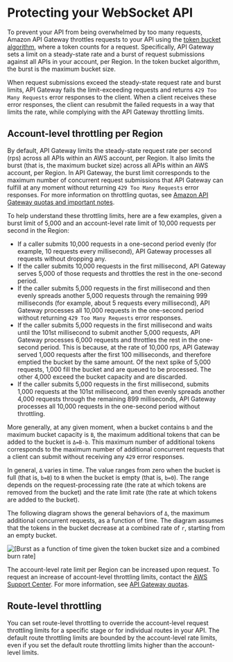 # Protecting your WebSocket API<a name="websocket-api-protect"></a>

 To prevent your API from being overwhelmed by too many requests, Amazon API Gateway throttles requests to your API using the [token bucket algorithm](https://en.wikipedia.org/wiki/Token_bucket), where a token counts for a request\. Specifically, API Gateway sets a limit on a steady\-state rate and a burst of request submissions against all APIs in your account, per Region\. In the token bucket algorithm, the burst is the maximum bucket size\. 

 When request submissions exceed the steady\-state request rate and burst limits, API Gateway fails the limit\-exceeding requests and returns `429 Too Many Requests` error responses to the client\. When a client receives these error responses, the client can resubmit the failed requests in a way that limits the rate, while complying with the API Gateway throttling limits\.

## Account\-level throttling per Region<a name="websocket-api-protect-throttling-account"></a>

By default, API Gateway limits the steady\-state request rate per second \(rps\) across all APIs within an AWS account, per Region\. It also limits the burst \(that is, the maximum bucket size\) across all APIs within an AWS account, per Region\. In API Gateway, the burst limit corresponds to the maximum number of concurrent request submissions that API Gateway can fulfill at any moment without returning `429 Too Many Requests` error responses\. For more information on throttling quotas, see [Amazon API Gateway quotas and important notes](limits.md)\.

To help understand these throttling limits, here are a few examples, given a burst limit of 5,000 and an account\-level rate limit of 10,000 requests per second in the Region:
+ If a caller submits 10,000 requests in a one\-second period evenly \(for example, 10 requests every millisecond\), API Gateway processes all requests without dropping any\. 
+ If the caller submits 10,000 requests in the first millisecond, API Gateway serves 5,000 of those requests and throttles the rest in the one\-second period\.
+ If the caller submits 5,000 requests in the first millisecond and then evenly spreads another 5,000 requests through the remaining 999 milliseconds \(for example, about 5 requests every millisecond\), API Gateway processes all 10,000 requests in the one\-second period without returning `429 Too Many Requests` error responses\. 
+ If the caller submits 5,000 requests in the first millisecond and waits until the 101st millisecond to submit another 5,000 requests, API Gateway processes 6,000 requests and throttles the rest in the one\-second period\. This is because, at the rate of 10,000 rps, API Gateway served 1,000 requests after the first 100 milliseconds, and therefore emptied the bucket by the same amount\. Of the next spike of 5,000 requests, 1,000 fill the bucket and are queued to be processed\. The other 4,000 exceed the bucket capacity and are discarded\.
+ If the caller submits 5,000 requests in the first millisecond, submits 1,000 requests at the 101st millisecond, and then evenly spreads another 4,000 requests through the remaining 899 milliseconds, API Gateway processes all 10,000 requests in the one\-second period without throttling\.

 More generally, at any given moment, when a bucket contains `b` and the maximum bucket capacity is `B`, the maximum additional tokens that can be added to the bucket is `Δ=B-b`\. This maximum number of additional tokens corresponds to the maximum number of additional concurrent requests that a client can submit without receiving any `429` error responses\.

In general, `Δ` varies in time\. The value ranges from zero when the bucket is full \(that is, `b=B`\) to `B` when the bucket is empty \(that is, `b=0`\)\. The range depends on the request\-processing rate \(the rate at which tokens are removed from the bucket\) and the rate limit rate \(the rate at which tokens are added to the bucket\)\. 

 The following diagram shows the general behaviors of `Δ`, the maximum additional concurrent requests, as a function of time\. The diagram assumes that the tokens in the bucket decrease at a combined rate of `r`, starting from an empty bucket\. 

![\[Burst as a function of time given the token bucket size and a combined burn rate\]](http://docs.aws.amazon.com/apigateway/latest/developerguide/images/tokenBucketBurst.png)

The account\-level rate limit per Region can be increased upon request\. To request an increase of account\-level throttling limits, contact the [AWS Support Center](https://console.aws.amazon.com/support/home#/)\. For more information, see [API Gateway quotas](limits.md#api-gateway-limits)\. 

## Route\-level throttling<a name="websocket-api-protect-throttling-route"></a>

You can set route\-level throttling to override the account\-level request throttling limits for a specific stage or for individual routes in your API\. The default route throttling limits are bounded by the account\-level rate limits, even if you set the default route throttling limits higher than the account\-level limits\. 
